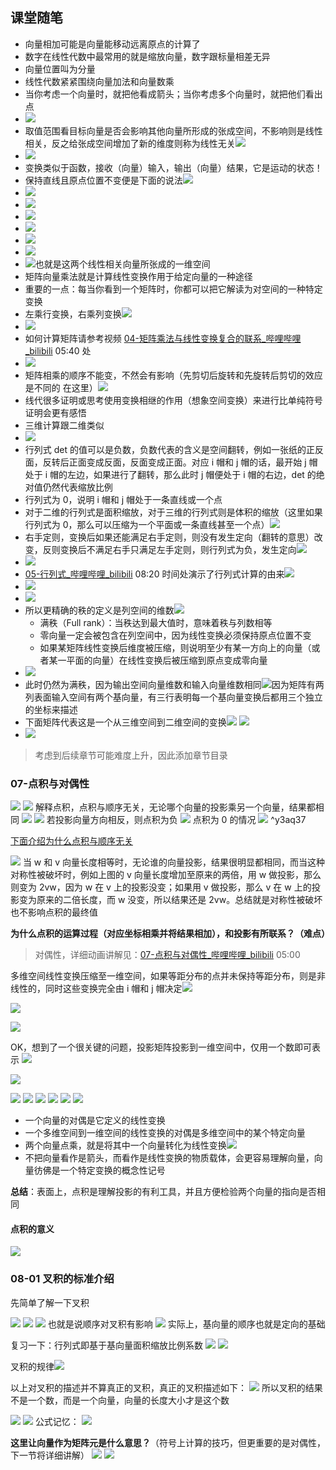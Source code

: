 ## 课堂随笔

- 向量相加可能是向量能移动远离原点的计算了
- 数字在线性代数中最常用的就是缩放向量，数字跟标量相差无异
- 向量位置叫为分量
- 线性代数紧紧围绕向量加法和向量数乘
- 当你考虑一个向量时，就把他看成箭头；当你考虑多个向量时，就把他们看出点
- ![](asset/Pasted%20image%2020231103165726.png)
- 取值范围看目标向量是否会影响其他向量所形成的张成空间，不影响则是线性相关，反之给张成空间增加了新的维度则称为线性无关![](asset/Pasted%20image%2020231103165706.png)
- ![](asset/Pasted%20image%2020231103170043.png)
- 变换类似于函数，接收（向量）输入，输出（向量）结果，它是运动的状态！
- 保持直线且原点位置不变便是下面的说法![](asset/Pasted%20image%2020231103222405.png)
- ![](asset/Pasted%20image%2020231103230759.png)
- ![](asset/Pasted%20image%2020231103231210.png)
- ![](asset/Pasted%20image%2020231103225803.png)
- ![](asset/Pasted%20image%2020231103231302.png)
- ![](asset/Pasted%20image%2020231103231351.png)
- ![](asset/Pasted%20image%2020231103231402.png)
- ![](asset/Pasted%20image%2020231103231915.png)也就是这两个线性相关向量所张成的一维空间
- 矩阵向量乘法就是计算线性变换作用于给定向量的一种途径
- 重要的一点：每当你看到一个矩阵时，你都可以把它解读为对空间的一种特定变换
- 左乘行变换，右乘列变换![](asset/Pasted%20image%2020231108145539.png)
- ![](asset/Pasted%20image%2020231108151156.png)
- 如何计算矩阵请参考视频 [04-矩阵乘法与线性变换复合的联系\_哔哩哔哩\_bilibili](https://www.bilibili.com/video/BV1ib411t7YR?p=5&spm_id_from=pageDriver&vd_source=1f9072e850dde202d6ddd4c60d9d334d) 05:40 处
- ![](asset/Pasted%20image%2020231108151900.png)
- 矩阵相乘的顺序不能变，不然会有影响（先剪切后旋转和先旋转后剪切的效应是不同的 在这里）![](asset/Pasted%20image%2020231108152037.png)
- 线代很多证明或思考使用变换相继的作用（想象空间变换）来进行比单纯符号证明会更有感悟
- 三维计算跟二维类似
- ![](asset/Pasted%20image%2020231108162935.png)
- 行列式 det 的值可以是负数，负数代表的含义是空间翻转，例如一张纸的正反面，反转后正面变成反面，反面变成正面。对应 i 帽和 j 帽的话，最开始 j 帽处于 i 帽的左边，如果进行了翻转，那么此时 j 帽便处于 i 帽的右边，det 的绝对值仍然代表缩放比例
- 行列式为 0，说明 i 帽和 j 帽处于一条直线或一个点
- 对于二维的行列式是面积缩放，对于三维的行列式则是体积的缩放（这里如果行列式为 0，那么可以压缩为一个平面或一条直线甚至一个点）![](asset/Pasted%20image%2020231108164046.png)
- 右手定则，变换后如果还能满足右手定则，则没有发生定向（翻转的意思）改变，反则变换后不满足右手只满足左手定则，则行列式为负，发生定向![](asset/Pasted%20image%2020231108164645.png)
- ![](asset/Pasted%20image%2020231108164757.png)
- [05-行列式\_哔哩哔哩\_bilibili](https://www.bilibili.com/video/BV1ib411t7YR?p=7&spm_id_from=pageDriver&vd_source=1f9072e850dde202d6ddd4c60d9d334d) 08:20 时间处演示了行列式计算的由来![](asset/Pasted%20image%2020231108165033.png)
- ![](asset/Pasted%20image%2020231109092137.png)
- ![](asset/Pasted%20image%2020231109093253.png)
- 所以更精确的秩的定义是列空间的维数![](asset/Pasted%20image%2020231109094522.png)
	- 满秩（Full rank）：当秩达到最大值时，意味着秩与列数相等
	- 零向量一定会被包含在列空间中，因为线性变换必须保持原点位置不变
	- 如果某矩阵线性变换后维度被压缩，则说明至少有某一方向上的向量（或者某一平面的向量）在线性变换后被压缩到原点变成零向量
- ![](asset/Pasted%20image%2020231109095753.png)
- 此时仍然为满秩，因为输出空间向量维数和输入向量维数相同![](asset/Pasted%20image%2020231109100915.png)因为矩阵有两列表面输入空间有两个基向量，有三行表明每一个基向量变换后都用三个独立的坐标来描述
- 下面矩阵代表这是一个从三维空间到二维空间的变换![](asset/Pasted%20image%2020231109102756.png) ![](asset/Pasted%20image%2020231109102925.png)
- ![](asset/Pasted%20image%2020231109103125.png)

> 考虑到后续章节可能难度上升，因此添加章节目录

### 07-点积与对偶性

![](asset/Pasted%20image%2020231109104416.png)
![](asset/Pasted%20image%2020231109151635.png)
解释点积，点积与顺序无关，无论哪个向量的投影乘另一个向量，结果都相同
![](asset/Pasted%20image%2020231109104602.png)
![](asset/Pasted%20image%2020231109105228.png)
若投影向量方向相反，则点积为负
![](asset/Pasted%20image%2020231109104652.png)
点积为 0 的情况
![](asset/Pasted%20image%2020231109104724.png) ^y3aq37

 [下面介绍为什么点积与顺序无关](数学一/线性代数/线性代数的本质--3Blue1Brown.md#^y3aq37)

![](asset/Pasted%20image%2020231109144317.png)
当 w 和 v 向量长度相等时，无论谁的向量投影，结果很明显都相同，而当这种对称性被破坏时，例如上图的 v 向量长度增加至原来的两倍，用 w 做投影，那么则变为 2vw，因为 w 在 v 上的投影没变；如果用 v 做投影，那么 v 在 w 上的投影变为原来的二倍长度，而 w 没变，所以结果还是 2vw。总结就是对称性被破坏也不影响点积的最终值

**为什么点积的运算过程（对应坐标相乘并将结果相加），和投影有所联系？（难点）**

> 对偶性，详细动画讲解见：[07-点积与对偶性\_哔哩哔哩\_bilibili](https://www.bilibili.com/video/BV1ib411t7YR?p=10&spm_id_from=pageDriver&vd_source=1f9072e850dde202d6ddd4c60d9d334d) 05:00

多维空间线性变换压缩至一维空间，如果等距分布的点并未保持等距分布，则是非线性的，同时这些变换完全由 i 帽和 j 帽决定![](asset/Pasted%20image%2020231109152938.png)

![](asset/Pasted%20image%2020231109153141.png)

![](asset/Pasted%20image%2020231109160035.png)

OK，想到了一个很关键的问题，投影矩阵投影到一维空间中，仅用一个数即可表示
![](asset/Pasted%20image%2020231109160612.png)

![](asset/Pasted%20image%2020231109160727.png)

![](asset/Pasted%20image%2020231109160818.png)
![](asset/Pasted%20image%2020231109160847.png)
![](asset/Pasted%20image%2020231109161103.png)
![](asset/Pasted%20image%2020231109161324.png)
![](asset/Pasted%20image%2020231109161443.png)
![](asset/Pasted%20image%2020231109163352.png)

- 一个向量的对偶是它定义的线性变换
- 一个多维空间到一维空间的线性变换的对偶是多维空间中的某个特定向量
- 两个向量点乘，就是将其中一个向量转化为线性变换![](asset/Pasted%20image%2020231109163531.png)
- 不把向量看作是箭头，而看作是线性变换的物质载体，会更容易理解向量，向量彷佛是一个特定变换的概念性记号

**总结**：表面上，点积是理解投影的有利工具，并且方便检验两个向量的指向是否相同

#### 点积的意义

![](asset/Pasted%20image%2020231109170542.png)

### 08-01 叉积的标准介绍

先简单了解一下叉积

![](asset/Pasted%20image%2020231109164715.png)
![](asset/Pasted%20image%2020231109164826.png)
![](asset/Pasted%20image%2020231109164832.png)
也就是说顺序对叉积有影响
![](asset/Pasted%20image%2020231109164925.png)
实际上，基向量的顺序也就是定向的基础

复习一下：行列式即基于基向量面积缩放比例系数
![](asset/Pasted%20image%2020231109165530.png)
![](asset/Pasted%20image%2020231109165803.png)

叉积的规律![](asset/Pasted%20image%2020231109171008.png)

以上对叉积的描述并不算真正的叉积，真正的叉积描述如下：
![](asset/Pasted%20image%2020231109171102.png)
所以叉积的结果不是一个数，而是一个向量，向量的长度大小才是这个数

![](asset/Pasted%20image%2020231109171549.png)
![](asset/Pasted%20image%2020231109171828.png)
公式记忆：
![](asset/Pasted%20image%2020231109171911.png)

**这里让向量作为矩阵元是什么意思？**（符号上计算的技巧，但更重要的是对偶性，下一节将详细讲解）
![](asset/Pasted%20image%2020231109172020.png)
![](asset/Pasted%20image%2020231109172217.png)